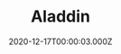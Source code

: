 ---
title: "Aladdin"
year: 2019
date: 2020-12-17T00:00:03.000Z
permalink: /almanac/movies/2020-12-17-aladdin/index.html
link: https://letterboxd.com/rknightuk/film/aladdin-2019/2/
rating: 3
---
